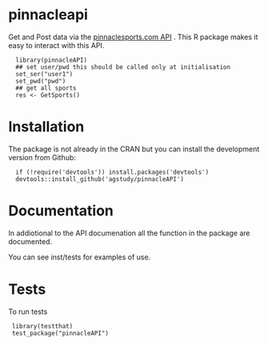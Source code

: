 # pinnacleapi

 Get and Post data via the [pinnaclesports.com API](http://www.pinnaclesports.com/fr/api/manual) . This R package makes it easy to interact with this API.
 
 
      library(pinnacleAPI)
      ## set user/pwd this should be called only at initialisation
      set_ser("user1")
      set_pwd("pwd") 
      ## get all sports 
      res <- GetSports()
  
  
# Installation

The package is not already in the CRAN but 
you can install the development version from Github:


      if (!require('devtools')) install.packages('devtools')
      devtools::install_github('agstudy/pinnacleAPI')
      
      
# Documentation

In addiotional to the API documenation all the function in the package are documented. 

You can see inst/tests for examples of use.


# Tests

To run tests 

     library(testthat)
     test_package("pinnacleAPI")
